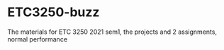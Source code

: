 # ETC3250-buzz
The materials for ETC 3250 2021 sem1, the projects and 2 assignments, normal performance 
